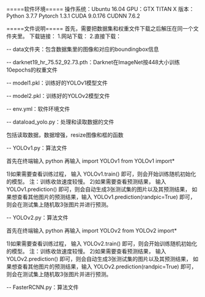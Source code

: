 =====软件环境=====
操作系统：Ubuntu 16.04
GPU：GTX TITAN X
版本：
Python 3.7.7
Pytorch 1.3.1
CUDA 9.0.176
CUDNN 7.6.2

=====文件说明=====
首先，需要把数据集和权重文件下载之后解压在同一个文件夹里。
下载链接：
1.网站下载：
2.直接下载：

-- data文件夹：包含数据集里的图像和对应的boundingbox信息

-- darknet19_hr_75.52_92.73.pth：Darknet在ImageNet按448大小训练10epochs的权重文件

-- model1.pkl：训练好的YOLOv1模型文件

-- model2.pkl：训练好的YOLOv2模型文件

-- env.yml：软件环境文件

-- dataload_yolo.py：处理和读取数据的文件

包括读取数据，数据增强，resize图像和框的函数

-- YOLOv1.py：算法文件

首先在终端输入 python
再输入
import YOLOv1
from YOLOv1 import*

1)如果需要查看训练过程，
输入 YOLOv1.train() 即可，则会开始训练随机初始化的模型。
注：训练收敛速度较慢。
2)如果需要查看预测结果，
输入 YOLOv1.prediction() 即可，则会自动生成3张测试集的图片以及其预测结果，
如果想查看其他图片的预测结果，输入 YOLOv1.prediction(randpic=True) 即可，则会在测试集上随机取3张图片并进行预测。

-- YOLOv2.py：算法文件

首先在终端输入 python
再输入
import YOLOv2
from YOLOv2 import*

1)如果需要查看训练过程，
输入 YOLOv2.train() 即可，则会开始训练随机初始化的模型。
注：训练收敛速度较慢。
2)如果需要查看预测结果，
输入 YOLOv2.prediction() 即可，则会自动生成3张测试集的图片以及其预测结果，
如果想查看其他图片的预测结果，输入 YOLOv2.prediction(randpic=True) 即可，则会在测试集上随机取3张图片并进行预测。

-- FasterRCNN.py：算法文件


